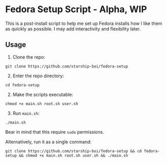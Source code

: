 # Fedora Setup Script - Alpha, WIP
This is a post-install script to help me set up Fedora installs how I like them as quickly as possible. I may add interactivity and flexibility later.

## Usage

1. Clone the repo:
```
git clone https://github.com/starship-boi/fedora-setup
```
2. Enter the repo directory:
```
cd fedora-setup
```
2. Make the scripts executable:
```
chmod +x main.sh root.sh user.sh
```
3. Run `main.sh`:
```
./main.sh
```
Bear in mind that this require `sudo` permissions.

Alternatively, run it as a single command:
```
git clone https://github.com/starship-boi/fedora-setup && cd fedora-setup && chmod +x main.sh root.sh user.sh && ./main.sh
```
